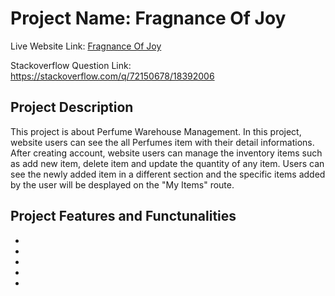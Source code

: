 # Project Name: Fragnance Of Joy

Live Website Link: [Fragnance Of Joy](https://fragnance-of-joy.firebaseapp.com/)

Stackoverflow Question Link: https://stackoverflow.com/q/72150678/18392006


## Project Description

This project is about Perfume Warehouse Management. In this project, website users can see the all Perfumes item with their detail informations. After creating account, website users can manage the inventory items such as add new item, delete item and update the quantity of any item. Users can see the newly added item in a different section and the specific items added by the user will be desplayed on the "My Items" route.


## Project Features and Functunalities

*  
* 
* 
* 
* 







